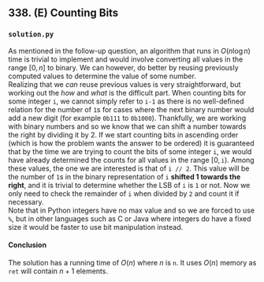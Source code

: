 ## 338. (E) Counting Bits

### `solution.py`

As mentioned in the follow-up question, an algorithm that runs in $O(n\log n)$ time is trivial to implement and would involve converting all values in the range $[0, n]$ to binary. We can however, do better by reusing previously computed values to determine the value of some number.  
Realizing that we *can* reuse previous values is very straightforward, but working out the *how* and *what* is the difficult part. When counting bits for some integer `i`, we cannot simply refer to `i-1` as there is no well-defined relation for the number of `1`s for cases where the next binary number would add a new digit (for example `0b111` to `0b1000`). Thankfully, we are working with binary numbers and so we know that we can shift a number towards the right by dividing it by 2. If we start counting bits in ascending order (which is how the problem wants the answer to be ordered) it is guaranteed that by the time we are trying to count the bits of some integer `i`, we would have already determined the counts for all values in the range $[0, \texttt{i})$. Among these values, the one we are interested is that of `i // 2`. This value will be the number of `1`s in the binary representation of `i` **shifted 1 towards the right**, and it is trivial to determine whether the LSB of `i` is `1` or not. Now we only need to check the remainder of `i` when divided by `2` and count it if necessary.  
Note that in Python integers have no max value and so we are forced to use `%`, but in other languages such as C or Java where integers do have a fixed size it would be faster to use bit manipulation instead.  

#### Conclusion

The solution has a running time of $O(n)$ where $n$ is `n`. It uses $O(n)$ memory as `ret` will contain $n+1$ elements.  
